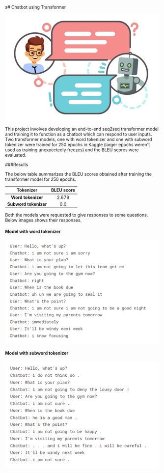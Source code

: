 s# Chatbot using Transformer

<p align='center'>
    <img src="/images/chatbot.jpg" alt="animation" width="1000"/>
</p>

This project involves developing an end-to-end seq2seq transformer model and training it to function as a chatbot which can respond to user inputs. Two transformer models, one with word tokenizer and one with subword tokenizer were trained for 250 epochs in Kaggle (larger epochs weren't used as training unexpectedly freezes) and the BLEU scores were evaluated.

###Results

The below table summarizes the BLEU scores obtained after training the transformer model for 250 epochs.

| Tokenizer            | BLEU score |
| :-------------------:| :--------: |
| **Word tokenizer**   | 2.679      |
| **Subword tokenizer**| 0.0        |

Both the models were requested to give responses to some questions. Below images shows their responses.


#### Model with word tokenizer
<p align='center'>
    <img src="/images/chatbot_word.png" alt="animation" width="1000"/>
</p>


#### Model with subword tokenizer
<p align='center'>
    <img src="/images/chatbot_sub.png" alt="animation" width="1000"/>
</p>
